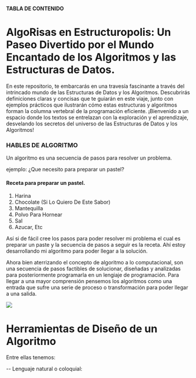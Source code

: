 **TABLA DE CONTENIDO**





# AlgoRisas en Estructuropolis: Un Paseo Divertido por el Mundo Encantado de los Algoritmos y las Estructuras de Datos.

En este repositorio, te embarcarás en una travesía fascinante a través del intrincado mundo de las Estructuras de Datos y los Algoritmos. Descubrirás definiciones claras y concisas que te guiarán en este viaje, junto con ejemplos prácticos que ilustrarán cómo estas estructuras y algoritmos forman la columna vertebral de la programación eficiente. ¡Bienvenido a un espacio donde los textos se entrelazan con la exploración y el aprendizaje, desvelando los secretos del universo de las Estructuras de Datos y los Algoritmos!


### HABLES DE ALGORITMO

Un algoritmo es una secuencia de pasos para resolver un problema. 

ejemplo:
¿Que necesito para preparar un pastel?

#### Receta para preparar un pastel.
1. Harina
2. Chocolate (Si Lo Quiero De Este Sabor)
3. Mantequilla
4.  Polvo Para Hornear
5. Sal
6. Azucar, Etc

Así si de fácil cree los pasos para poder resolver mi problema el cual es preparar un paste y la secuencia de pasos a seguir es la receta. Ahí  estoy desarrollando mi algoritmo para poder llegar a la solución. 

Ahora bien aterrizando el concepto de algoritmo a lo computacional, son una secuencia de pasos factibles de solucionar, diseñadas y analizadas para posteriormente programarla en un lengiaje de programación. Para llegar a una mayor comprensión  pensemos los algoritmos como una entrada que sufre una serie de proceso o transformación para poder llegar a una salida. 

![](https://marcoc76.github.io/img/entradaysalida.PNG)


# Herramientas de Diseño de un Algoritmo

Entre ellas tenemos:

-- Lenguaje natural o coloquial: 

